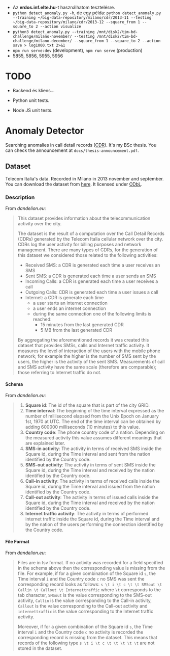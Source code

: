 - Az **erdos.inf.elte.hu**-t használhatom tesztelésre.
- `python detect_anomaly.py -h`, de egy példa: `python detect_anomaly.py --training ~/big-data-repository/milano/cdr/2013-11 --testing ~/big-data-repository/milano/cdr/2013-12 --square_from 1 --square_to 2 --action visualize`
- `python3 detect_anomaly.py --training /mnt/disk2/tim-bd-challenge/milano-november/ --testing /mnt/disk2/tim-bd-challenge/milano-december/ --square_from 1 --square_to 2 --action save > log1000.txt 2>&1`
- `npm run serve:dev` (development), `npm run serve` (production)
- 5855, 5856, 5955, 5956

# TODO

- Backend és kliens...

- Python unit tests.
- Node JS unit tests.

# Anomaly Detector

Searching anomalies in call detail records ([CDR](https://en.wikipedia.org/wiki/Call_detail_record)). It's my BSc thesis. You can check the announcement at `docs/thesis-announcement.pdf`.

## Dataset

Telecom Italia's data. Recorded in Milano in 2013 november and september. You can download the dataset from [here](https://dandelion.eu/datamine/open-big-data/). It licensed under [ODbL](https://opendatacommons.org/licenses/odbl/).

### Description

From *dandelion.eu*:

> This dataset provides information about the telecommunication activity over the city.
>
> The dataset is the result of a computation over the Call Detail Records (CDRs) generated by the Telecom Italia cellular network over the city. CDRs log the user activity for billing purposes and network management. There are many types of CDRs, for the generation of this dataset we considered those related to the following activities:
>- Received SMS: a CDR is generated each time a user receives an SMS
>- Sent SMS: a CDR is generated each time a user sends an SMS
>- Incoming Calls: a CDR is generated each time a user receives a call
>- Outgoing Calls: CDR is generated each time a user issues a call
>- Internet: a CDR is generate each time
>	- a user starts an internet connection
>	- a user ends an internet connection
>	- during the same connection one of the following limits is reached:​
>		- 15 minutes from the last generated CDR
>		- 5 MB from the last generated CDR
>
> By aggregating the aforementioned records it was created this dataset that provides SMSs, calls and Internet traffic activity. It measures the level of interaction of the users with the mobile phone network; for example the higher is the number of SMS sent by the users, the higher is the activity of the sent SMS. Measurements of call and SMS activity have the same scale (therefore are comparable); those referring to Internet traffic do not.

#### Schema

From *dandelion.eu*:

>1. **Square id**: The id of the square that is part of the city GRID.
>2. **Time interval**: The beginning of the time interval expressed as the number of millisecond elapsed from the Unix Epoch on January 1st, 1970 at UTC. The end of the time interval can be obtained by adding 600000 milliseconds (10 minutes) to this value.
>3. **Country code**: The phone country code of a nation. Depending on the measured activity this value assumes different meanings that are explained later.
>4. **SMS-in activity**: The activity in terms of received SMS inside the Square id, during the Time interval and sent from the nation identified by the Country code.
>5. **SMS-out activity**: The activity in terms of sent SMS inside the Square id, during the Time interval and received by the nation identified by the Country code.
>6. **Call-in activity**: The activity in terms of received calls inside the Square id, during the Time interval and issued from the nation identified by the Country code.
>7. **Call-out activity**: The activity in terms of issued calls inside the Square id, during the Time interval and received by the nation identified by the Country code.
>8. **Internet traffic activity**: The activity in terms of performed internet traffic inside the Square id, during the Time interval and by the nation of the users performing the connection identified by the Country code.

#### File Format

From *dandelion.eu*:

>Files are in tsv format. If no activity was recorded for a field specified in the schema above then the corresponding value is missing from the file. For example, if for a given combination of the Square id `s`, the Time interval `i` and the Country code `c` no SMS was sent the corresponding record looks as follows:
>`s \t i \t c \t \t SMSout \t Callin \t Callout \t Internettraffic`
>where `\t` corresponds to the tab character, `SMSout` is the value corresponding to the SMS-out activity, `Callin` is the value corresponding to the Call-in activity, `Callout` is the value corresponding to the Call-out activity and `internettraffic` is the value corresponding to the  Internet traffic activity.
>
>Moreover, if for a given combination of the Square id `s`, the Time interval `i` and the Country code `c` no activity is recorded the corresponding record is missing from the dataset. This means that records of the following type
>`s \t i \t c \t \t \t \t \t`
>are not stored in the dataset.
